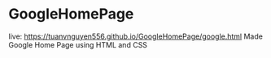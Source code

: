 # GoogleHomePage
live: https://tuanvnguyen556.github.io/GoogleHomePage/google.html
Made Google Home Page using HTML and CSS
